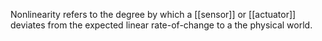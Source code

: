 Nonlinearity refers to the degree by which a [[sensor]] or [[actuator]] deviates from the expected linear rate-of-change to a the physical world.